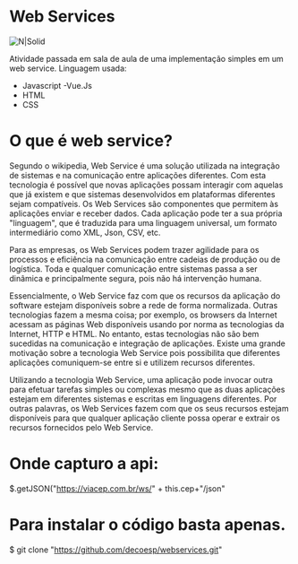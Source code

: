 # Web Services 

![N|Solid](https://cdn-images-1.medium.com/max/800/1*236pCydQoBYPsSO_RWNA_w.jpeg)


Atividade passada em sala de aula de uma implementação simples em um web service.
Linguagem usada:
  - Javascript -Vue.Js
  - HTML
  - CSS

# O que é web service?

Segundo o wikipedia, Web Service é uma solução utilizada na integração de sistemas e na comunicação entre aplicações diferentes. Com esta tecnologia é possível que novas aplicações possam interagir com aquelas que já existem e que sistemas desenvolvidos em plataformas diferentes sejam compatíveis. Os Web Services são componentes que permitem às aplicações enviar e receber dados. Cada aplicação pode ter a sua própria "linguagem", que é traduzida para uma linguagem universal, um formato intermediário como XML, Json, CSV, etc.

Para as empresas, os Web Services podem trazer agilidade para os processos e eficiência na comunicação entre cadeias de produção ou de logística. Toda e qualquer comunicação entre sistemas passa a ser dinâmica e principalmente segura, pois não há intervenção humana.

Essencialmente, o Web Service faz com que os recursos da aplicação do software estejam disponíveis sobre a rede de forma normalizada. Outras tecnologias fazem a mesma coisa; por exemplo, os browsers da Internet acessam as páginas Web disponíveis usando por norma as tecnologias da Internet, HTTP e HTML. No entanto, estas tecnologias não são bem sucedidas na comunicação e integração de aplicações. Existe uma grande motivação sobre a tecnologia Web Service pois possibilita que diferentes aplicações comuniquem-se entre si e utilizem recursos diferentes.

Utilizando a tecnologia Web Service, uma aplicação pode invocar outra para efetuar tarefas simples ou complexas mesmo que as duas aplicações estejam em diferentes sistemas e escritas em linguagens diferentes. Por outras palavras, os Web Services fazem com que os seus recursos estejam disponíveis para que qualquer aplicação cliente possa operar e extrair os recursos fornecidos pelo Web Service.

# Onde capturo a api:
  $.getJSON("https://viacep.com.br/ws/" + this.cep+"/json"
  
# Para instalar o código basta apenas.

$ git clone "https://github.com/decoesp/webservices.git"
